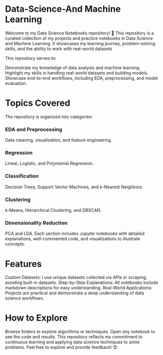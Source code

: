 # Data-Science-And Machine Learning
Welcome to my Data Science Notebooks repository! 🚀  This repository is a curated collection of my projects and practice notebooks in Data Science and Machine Learning. It showcases my learning journey, problem-solving skills, and the ability to work with real-world datasets

This repository serves to:

Demonstrate my knowledge of data analysis and machine learning.
Highlight my skills in handling real-world datasets and building models.
Showcase end-to-end workflows, including EDA, preprocessing, and model evaluation.

# Topics Covered
The repository is organized into categories:

### EDA and Preprocessing
Data cleaning, visualization, and feature engineering.
### Regression
Linear, Logistic, and Polynomial Regression.
### Classification
Decision Trees, Support Vector Machines, and k-Nearest Neighbors.
### Clustering
k-Means, Hierarchical Clustering, and DBSCAN.
### Dimensionality Reduction
PCA and LDA.
Each section includes Jupyter notebooks with detailed explanations, well-commented code, and visualizations to illustrate concepts.

# Features
Custom Datasets: I use unique datasets collected via APIs or scraping, avoiding built-in datasets.
Step-by-Step Explanations: All notebooks include markdown descriptions for easy understanding.
Real-World Applications: Projects are practical and demonstrate a deep understanding of data science workflows.

# How to Explore
Browse folders to explore algorithms or techniques.
Open any notebook to see the code and results.
This repository reflects my commitment to continuous learning and applying data science techniques to solve problems. Feel free to explore and provide feedback! 😊



